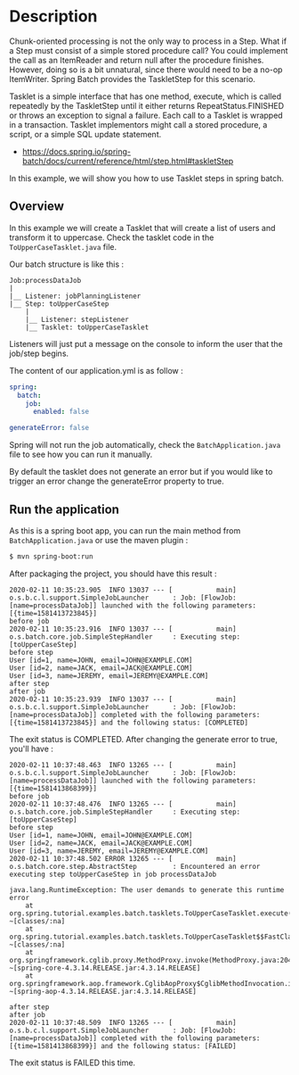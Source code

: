 # Description

Chunk-oriented processing is not the only way to process in a Step. What if a Step must consist of a simple stored procedure call? 
You could implement the call as an ItemReader and return null after the procedure finishes. However, doing so is a bit unnatural, since there would need to be a no-op ItemWriter. 
Spring Batch provides the TaskletStep for this scenario.

Tasklet is a simple interface that has one method, execute, which is called repeatedly by the TaskletStep until it either returns RepeatStatus.FINISHED or throws an exception to 
signal a failure. Each call to a Tasklet is wrapped in a transaction. Tasklet implementors might call a stored procedure, a script, or a simple SQL update statement.

- https://docs.spring.io/spring-batch/docs/current/reference/html/step.html#taskletStep

In this example, we will show you how to use Tasklet steps in spring batch.

## Overview

In this example we will create a Tasklet that will create a list of users and transform it to uppercase.
Check the tasklet code in the  `ToUpperCaseTasklet.java` file.

Our batch structure is like this :

```log
Job:processDataJob
|
|__ Listener: jobPlanningListener
|__ Step: toUpperCaseStep
    |
    |__ Listener: stepListener
    |__ Tasklet: toUpperCaseTasklet 
```

Listeners will just put a message on the console to inform the user that the job/step begins.

The content of our application.yml is as follow :

```yaml
spring:
  batch:
    job:
      enabled: false

generateError: false
```

Spring will not run the job automatically, check the `BatchApplication.java` file to see how you can run it manually.

By default the tasklet does not generate an error but if you would like to trigger an error change the generateError property to true.

## Run the application

As this is a spring boot app, you can run the main method from `BatchApplication.java` or use the maven plugin :

```bash
$ mvn spring-boot:run
```

After packaging the project, you should have this result :

```log
2020-02-11 10:35:23.905  INFO 13037 --- [           main] o.s.b.c.l.support.SimpleJobLauncher      : Job: [FlowJob: [name=processDataJob]] launched with the following parameters: [{time=1581413723845}]
before job
2020-02-11 10:35:23.916  INFO 13037 --- [           main] o.s.batch.core.job.SimpleStepHandler     : Executing step: [toUpperCaseStep]
before step
User [id=1, name=JOHN, email=JOHN@EXAMPLE.COM]
User [id=2, name=JACK, email=JACK@EXAMPLE.COM]
User [id=3, name=JEREMY, email=JEREMY@EXAMPLE.COM]
after step
after job
2020-02-11 10:35:23.939  INFO 13037 --- [           main] o.s.b.c.l.support.SimpleJobLauncher      : Job: [FlowJob: [name=processDataJob]] completed with the following parameters: [{time=1581413723845}] and the following status: [COMPLETED]
```

The exit status is COMPLETED. After changing the generate error to true, you'll have :

```log
2020-02-11 10:37:48.463  INFO 13265 --- [           main] o.s.b.c.l.support.SimpleJobLauncher      : Job: [FlowJob: [name=processDataJob]] launched with the following parameters: [{time=1581413868399}]
before job
2020-02-11 10:37:48.476  INFO 13265 --- [           main] o.s.batch.core.job.SimpleStepHandler     : Executing step: [toUpperCaseStep]
before step
User [id=1, name=JOHN, email=JOHN@EXAMPLE.COM]
User [id=2, name=JACK, email=JACK@EXAMPLE.COM]
User [id=3, name=JEREMY, email=JEREMY@EXAMPLE.COM]
2020-02-11 10:37:48.502 ERROR 13265 --- [           main] o.s.batch.core.step.AbstractStep         : Encountered an error executing step toUpperCaseStep in job processDataJob

java.lang.RuntimeException: The user demands to generate this runtime error
	at org.spring.tutorial.examples.batch.tasklets.ToUpperCaseTasklet.execute(ToUpperCaseTasklet.java:51) ~[classes/:na]
	at org.spring.tutorial.examples.batch.tasklets.ToUpperCaseTasklet$$FastClassBySpringCGLIB$$1de8a410.invoke(<generated>) ~[classes/:na]
	at org.springframework.cglib.proxy.MethodProxy.invoke(MethodProxy.java:204) ~[spring-core-4.3.14.RELEASE.jar:4.3.14.RELEASE]
	at org.springframework.aop.framework.CglibAopProxy$CglibMethodInvocation.invokeJoinpoint(CglibAopProxy.java:738) ~[spring-aop-4.3.14.RELEASE.jar:4.3.14.RELEASE]

after step
after job
2020-02-11 10:37:48.509  INFO 13265 --- [           main] o.s.b.c.l.support.SimpleJobLauncher      : Job: [FlowJob: [name=processDataJob]] completed with the following parameters: [{time=1581413868399}] and the following status: [FAILED]
```

The exit status is FAILED this time.


